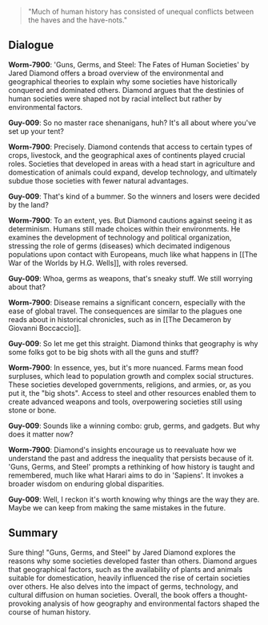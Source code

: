 > "Much of human history has consisted of unequal conflicts between the haves and the have-nots."

## Dialogue
**Worm-7900**: 'Guns, Germs, and Steel: The Fates of Human Societies' by Jared Diamond offers a broad overview of the environmental and geographical theories to explain why some societies have historically conquered and dominated others. Diamond argues that the destinies of human societies were shaped not by racial intellect but rather by environmental factors.

**Guy-009**: So no master race shenanigans, huh? It's all about where you've set up your tent?

**Worm-7900**: Precisely. Diamond contends that access to certain types of crops, livestock, and the geographical axes of continents played crucial roles. Societies that developed in areas with a head start in agriculture and domestication of animals could expand, develop technology, and ultimately subdue those societies with fewer natural advantages.

**Guy-009**: That's kind of a bummer. So the winners and losers were decided by the land?

**Worm-7900**: To an extent, yes. But Diamond cautions against seeing it as determinism. Humans still made choices within their environments. He examines the development of technology and political organization, stressing the role of germs (diseases) which decimated indigenous populations upon contact with Europeans, much like what happens in [[The War of the Worlds by H.G. Wells]], with roles reversed.

**Guy-009**: Whoa, germs as weapons, that's sneaky stuff. We still worrying about that?

**Worm-7900**: Disease remains a significant concern, especially with the ease of global travel. The consequences are similar to the plagues one reads about in historical chronicles, such as in [[The Decameron by Giovanni Boccaccio]].

**Guy-009**: So let me get this straight. Diamond thinks that geography is why some folks got to be big shots with all the guns and stuff?

**Worm-7900**: In essence, yes, but it's more nuanced. Farms mean food surpluses, which lead to population growth and complex social structures. These societies developed governments, religions, and armies, or, as you put it, the "big shots". Access to steel and other resources enabled them to create advanced weapons and tools, overpowering societies still using stone or bone.

**Guy-009**: Sounds like a winning combo: grub, germs, and gadgets. But why does it matter now?

**Worm-7900**: Diamond's insights encourage us to reevaluate how we understand the past and address the inequality that persists because of it. 'Guns, Germs, and Steel' prompts a rethinking of how history is taught and remembered, much like what Harari aims to do in 'Sapiens'. It invokes a broader wisdom on enduring global disparities.

**Guy-009**: Well, I reckon it's worth knowing why things are the way they are. Maybe we can keep from making the same mistakes in the future.

## Summary
Sure thing! "Guns, Germs, and Steel" by Jared Diamond explores the reasons why some societies developed faster than others. Diamond argues that geographical factors, such as the availability of plants and animals suitable for domestication, heavily influenced the rise of certain societies over others. He also delves into the impact of germs, technology, and cultural diffusion on human societies. Overall, the book offers a thought-provoking analysis of how geography and environmental factors shaped the course of human history.
